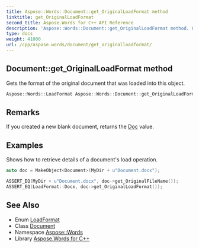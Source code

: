 ```yaml
---
title: Aspose::Words::Document::get_OriginalLoadFormat method
linktitle: get_OriginalLoadFormat
second_title: Aspose.Words for C++ API Reference
description: 'Aspose::Words::Document::get_OriginalLoadFormat method. Gets the format of the original document that was loaded into this object in C++.'
type: docs
weight: 41000
url: /cpp/aspose.words/document/get_originalloadformat/
---
```

## Document::get_OriginalLoadFormat method


Gets the format of the original document that was loaded into this object.

```cpp
Aspose::Words::LoadFormat Aspose::Words::Document::get_OriginalLoadFormat() const
```

## Remarks


If you created a new blank document, returns the [Doc](../../loadformat/) value.

## Examples



Shows how to retrieve details of a document's load operation. 
```cpp
auto doc = MakeObject<Document>(MyDir + u"Document.docx");

ASSERT_EQ(MyDir + u"Document.docx", doc->get_OriginalFileName());
ASSERT_EQ(LoadFormat::Docx, doc->get_OriginalLoadFormat());
```

## See Also

* Enum [LoadFormat](../../loadformat/)
* Class [Document](../)
* Namespace [Aspose::Words](../../)
* Library [Aspose.Words for C++](../../../)

